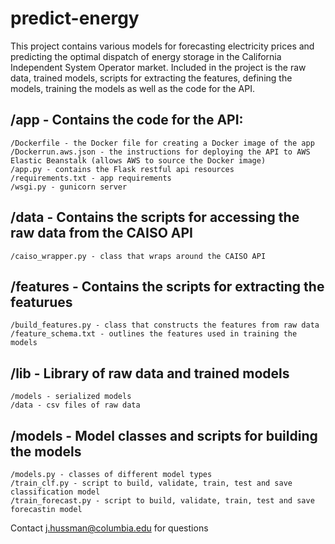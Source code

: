 # predict-energy

This project contains various models for forecasting electricity prices and predicting the optimal dispatch of energy storage in the California Independent System Operator market. Included in the project is the raw data, trained models, scripts for extracting the features, defining the models, training the models as well as the code for the API.

/app - Contains the code for the API:
-------
	/Dockerfile - the Docker file for creating a Docker image of the app
	/Dockerrun.aws.json - the instructions for deploying the API to AWS Elastic Beanstalk (allows AWS to source the Docker image)
	/app.py - contains the Flask restful api resources
	/requirements.txt - app requirements
	/wsgi.py - gunicorn server 

/data - Contains the scripts for accessing the raw data from the CAISO API
-------
	/caiso_wrapper.py - class that wraps around the CAISO API

/features - Contains the scripts for extracting the featurues
-------
	/build_features.py - class that constructs the features from raw data
	/feature_schema.txt - outlines the features used in training the models

/lib - Library of raw data and trained models
-------
	/models - serialized models
	/data - csv files of raw data

/models - Model classes and scripts for building the models
-------
	/models.py - classes of different model types
	/train_clf.py - script to build, validate, train, test and save classification model
	/train_forecast.py - script to build, validate, train, test and save forecastin model


Contact j.hussman@columbia.edu for questions

